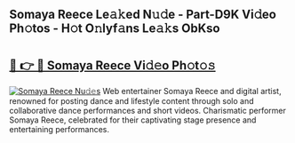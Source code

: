## Somaya Reece Le𝚊𝚔ed N𝚞𝚍e - Part-D9K Vi𝚍eo Ph𝚘tos - H𝚘t O𝚗lyf𝚊ns Le𝚊𝚔s ObKso

# <h2><a href="http://hfd3bs.feru.top/?c=Somaya+Reece">🔗 👉 🔴 Somaya Reece Vi𝚍𝚎o Ph𝚘t𝚘𝚜</a></h2>

[![Somaya Reece Nu𝚍𝚎s](https://i.imgur.com/0TWrTi3.gif)](http://hfd3bs.feru.top/?c=Somaya+Reece)
Web entertainer Somaya Reece and digital artist, renowned for posting dance and lifestyle content through solo and collaborative dance performances and short videos. Charismatic performer Somaya Reece, celebrated for their captivating stage presence and entertaining performances. 
